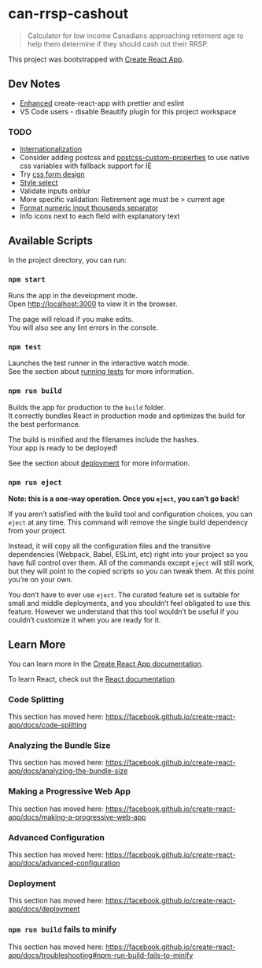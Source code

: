# can-rrsp-cashout

> Calculator for low income Canadians approaching retirment age to help them determine if they should cash out their RRSP.

This project was bootstrapped with [Create React App](https://github.com/facebook/create-react-app).

## Dev Notes

- [Enhanced](https://medium.com/quick-code/how-to-integrate-eslint-prettier-in-react-6efbd206d5c4) create-react-app with prettier and eslint
- VS Code users - disable Beautify plugin for this project workspace

### TODO
- [Internationalization](https://medium.freecodecamp.org/setting-up-internationalization-in-react-from-start-to-finish-6cb94a7af725)
- Consider adding postcss and [postcss-custom-properties](https://github.com/postcss/postcss-custom-properties) to use native css variables with fallback support for IE
- Try [css form design](https://www.sanwebe.com/2014/08/css-html-forms-designs)
- [Style select](https://css-tricks.com/styling-a-select-like-its-2019/)
- Validate inputs onblur
- More specific validation: Retirement age must be > current age
- [Format numeric input thousands separator](https://www.npmjs.com/package/react-number-format)
- Info icons next to each field with explanatory text

## Available Scripts

In the project directory, you can run:

### `npm start`

Runs the app in the development mode.<br>
Open [http://localhost:3000](http://localhost:3000) to view it in the browser.

The page will reload if you make edits.<br>
You will also see any lint errors in the console.

### `npm test`

Launches the test runner in the interactive watch mode.<br>
See the section about [running tests](https://facebook.github.io/create-react-app/docs/running-tests) for more information.

### `npm run build`

Builds the app for production to the `build` folder.<br>
It correctly bundles React in production mode and optimizes the build for the best performance.

The build is minified and the filenames include the hashes.<br>
Your app is ready to be deployed!

See the section about [deployment](https://facebook.github.io/create-react-app/docs/deployment) for more information.

### `npm run eject`

**Note: this is a one-way operation. Once you `eject`, you can’t go back!**

If you aren’t satisfied with the build tool and configuration choices, you can `eject` at any time. This command will remove the single build dependency from your project.

Instead, it will copy all the configuration files and the transitive dependencies (Webpack, Babel, ESLint, etc) right into your project so you have full control over them. All of the commands except `eject` will still work, but they will point to the copied scripts so you can tweak them. At this point you’re on your own.

You don’t have to ever use `eject`. The curated feature set is suitable for small and middle deployments, and you shouldn’t feel obligated to use this feature. However we understand that this tool wouldn’t be useful if you couldn’t customize it when you are ready for it.

## Learn More

You can learn more in the [Create React App documentation](https://facebook.github.io/create-react-app/docs/getting-started).

To learn React, check out the [React documentation](https://reactjs.org/).

### Code Splitting

This section has moved here: https://facebook.github.io/create-react-app/docs/code-splitting

### Analyzing the Bundle Size

This section has moved here: https://facebook.github.io/create-react-app/docs/analyzing-the-bundle-size

### Making a Progressive Web App

This section has moved here: https://facebook.github.io/create-react-app/docs/making-a-progressive-web-app

### Advanced Configuration

This section has moved here: https://facebook.github.io/create-react-app/docs/advanced-configuration

### Deployment

This section has moved here: https://facebook.github.io/create-react-app/docs/deployment

### `npm run build` fails to minify

This section has moved here: https://facebook.github.io/create-react-app/docs/troubleshooting#npm-run-build-fails-to-minify
